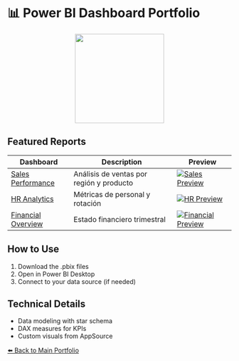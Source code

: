 # 📊 Power BI Dashboard Portfolio

<p align="center">
  <img src="https://github.com/microsoft/PowerBI-Embedded/raw/master/assets/PowerBI-Logo.png" width="200"/>
</p>

## Featured Reports

| Dashboard | Description | Preview |
|-----------|-------------|---------|
| [Sales Performance](./Sales-Analysis.pbix) | Análisis de ventas por región y producto | [![Sales Preview](./Screenshots/sales-preview.jpg)](./Sales-Analysis.pbix) |
| [HR Analytics](./HR-Dashboard.pbix) | Métricas de personal y rotación | [![HR Preview](./Screenshots/hr-preview.jpg)](./HR-Dashboard.pbix) |
| [Financial Overview](./Financial-Report.pbix) | Estado financiero trimestral | [![Financial Preview](./Screenshots/finance-preview.jpg)](./Financial-Report.pbix) |

## How to Use
1. Download the .pbix files
2. Open in Power BI Desktop
3. Connect to your data source (if needed)

## Technical Details
- Data modeling with star schema
- DAX measures for KPIs
- Custom visuals from AppSource

[⬅️ Back to Main Portfolio](https://github.com/LuisAlbertoBB94/Data-Analyst-Portfolio)